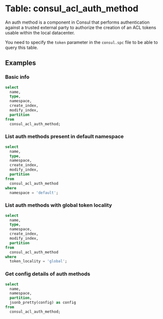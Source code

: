 # Table: consul_acl_auth_method

An auth method is a component in Consul that performs authentication against a trusted external party to authorize the creation of an ACL tokens usable within the local datacenter.

You need to specify the `token` parameter in the `consul.spc` file to be able to query this table.

## Examples

### Basic info

```sql
select
  name,
  type,
  namespace,
  create_index,
  modify_index,
  partition
from
  consul_acl_auth_method;
```

### List auth methods present in default namespace

```sql
select
  name,
  type,
  namespace,
  create_index,
  modify_index,
  partition
from
  consul_acl_auth_method
where
  namespace = 'default';
```

### List auth methods with global token locality

```sql
select
  name,
  type,
  namespace,
  create_index,
  modify_index,
  partition
from
  consul_acl_auth_method
where
  token_locality = 'global';
```

### Get config details of auth methods

```sql
select
  name,
  namespace,
  partition,
  jsonb_pretty(config) as config
from
  consul_acl_auth_method;
```
